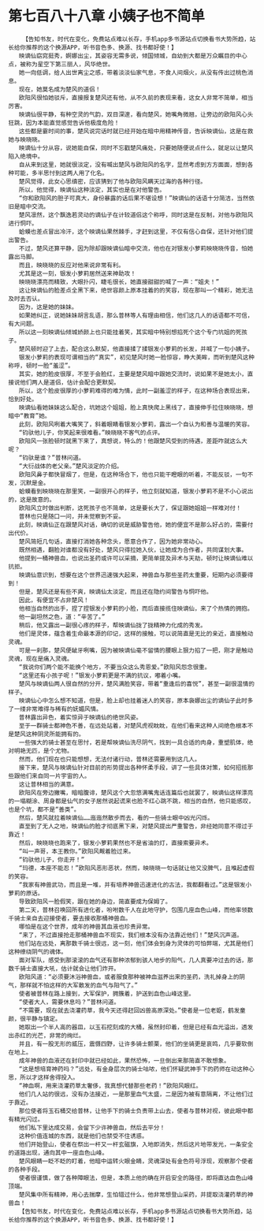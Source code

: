# 第七百八十八章 小姨子也不简单
        【告知书友，时代在变化，免费站点难以长存，手机app多书源站点切换看书大势所趋，站长给你推荐的这个换源APP，听书音色多、换源、找书都好使！】
       映谪仙窈窕挺秀，婀娜出尘，其姿容无需多说，倾国倾城，自幼到大都是万众瞩目的中心点，被称为星空下第三丽人，风华绝世。
       她一向低调，给人出世离尘之感，带着淡淡仙家气息，不食人间烟火，从没有传出过桃色消息。
       现在，她莫名成为楚风的道侣！
       欧阳风很怕她驳斥，直接报复楚风还有他，从不久前的表现来看，这女人非常不简单，相当厉害。
       映谪仙很平静，有种空灵的气韵，双目深邃，看向楚风，她嘴角微翘，让旁边的欧阳风心头狂跳，因为本能直觉感觉告诉他极度危险！
       这些都是霎时间的事，楚风说完话时就已经开始在暗中用精神传音，告诉映谪仙，这是在救她与映晓晓。
       映谪仙十分从容，说她能自保，同时不忘戳楚风痛处，只要她随便说点什么，就足以让楚风陷入绝境中。
       自从来到这里，她就很淡定，没有喊出楚风与欧阳风的名字，显然考虑到方方面面，想到各种可能，多半思忖到这两人用了化名。
       楚风觉得，此女心思缜密，应该猜到了他与欧阳风瞒天过海的各种行径。
       所以，他觉得，映谪仙这种淡定，其实也是在对他警告。
       “你和欧阳风的胆子可真大，身份暴露的话后果不堪设想！”映谪仙的话语十分简洁，当然依旧是暗中交流。
       楚风凛然，这个飘逸若灵动的谪仙子在计较道侣这个称呼，同时这是在反制，对他与欧阳风进行恫吓。
       蛤蟆也差点冒出冷汗，这个映谪仙果然棘手，才赶到这里，不仅有信心自保，还针对他们提出警告。
       不过，楚风还算平静，因为除却跟映谪仙暗中交流，他也在对银发小萝莉映晓晓传音，怕她露出马脚。
       而且，映晓晓的反应对他来说非常有利。
       尤其是这一刻，银发小萝莉居然送来神助攻！
       映晓晓漂亮而精致，大眼扑闪，睫毛很长，她直接甜甜的喊了一声：“姐夫！”
       这让映谪仙的脸差点全黑下来，绝世容颜上原本挂着的的笑容，现在那叫一个精彩，她无法及时去否认。
       因为，这是她的妹妹。
       如果她纠正，说她妹妹胡言乱语，那么普林等人有理由相信，他们这几人的话语都不可信，有大问题。
       所以这一刻映谪仙倾城娇颜上也只能挂着笑，其实暗中特别想掐死个这个专门坑姐的死孩子。
       楚风顿时迎了上去，配合这么默契，他直接揉了揉银发小萝莉的长发，并喊了一句小姨子。
       银发小萝莉的表现可谓相当的“真实”，初见楚风时她一脸惊容，睁大美眸，而听到楚风这种称呼，顿时一脸“羞涩”。
       其实，她的脸皮很厚，不至于会脸红，主要是楚风暗中跟她交流时，说如果不是她太小，直接说他们两人是道侣，估计会配合更默契。
       所以，这个脸皮很厚的小萝莉难得的难为情，此时一副羞涩的样子，在这种场合表现出来，恰到好处。
       映谪仙看她妹妹这么配合，坑她这个姐姐，脸上真快爬上黑线了，直接伸手拉住映晓晓，想暗中“教育”她。
       此刻，欧阳风咧着大嘴笑了，斜着眼睛看银发小萝莉，露出一个自认为和善与温暖的笑容。
       “钧驮他儿子，你笑起来很难看。”映晓晓不客气的点评。
       欧阳风一张脸顿时就黑下来了，真想说，特么的！他跟楚风受到的待遇，差距咋就这么大呢？
       “钧驮是谁？”普林问道。
       “大衍战体的老父亲。”楚风淡定的介绍。
       欧阳风鼻子都快冒烟了，但是，在这种场合下，他也只能干瞪眼的听着，不能反驳，一句不发，沉默是金。
       蛤蟆看到映晓晓在那里笑，一副很开心的样子，他立刻就知道，银发小萝莉不是不小心说出的，这是故意的。
       欧阳风立时做出判断，这死孩子也不简单，这是要长大了，保证跟她姐姐一样难对付！
       普林也只是随口一问，并未觉察到不妥。
       此刻，映谪仙正在跟楚风对话，确切的说是威胁警告他，她的便宜不是那么好占的，需要付出代价。
       楚风简短几句话，直接打消她各种念头，愿意合作了，因为她非常动心。
       既然相遇，翻脸对谁都没有好处，楚风只得拉她入伙，让她成为合作者，共同谋划大事。
       他提到一桶神兽血，也说出圣药或许可以采摘，更简单提及异术与天劫，顿时让映谪仙难以抗拒。
       映谪仙意识到，想要在这个世界迅速强大起来，神兽血与那些圣药太重要，短期内必须要得到！
       但是，楚风还是有些不爽，映谪仙太淡定，而且还在隐约间警告与恫吓他。
       因此，有便宜不占非楚风！
       他相当自然的出手，捏了捏银发小萝莉的小脸，而后直接揽住映谪仙，来了个热情的拥抱。
       他一副坦然之色，道：“辛苦了。”
       稍后，他又露出一副很心疼的样子，帮映谪仙拢了拢精神力化成的秀发。
       他们是灵体，蕴含着生命最本源的印记，这样的接触，可以说简直是无比的亲近，直接触动灵魂。
       可是一刹那，楚风便龇牙咧嘴，因为被映谪仙毫不留情的腰眼上狠力掐了一把，刚才是触动灵魂，现在是痛入灵魂。
       “我说你们两个能不能换个地方，不要当众这么秀恩爱。”欧阳风怨念很重。
       “这里还有小孩子呢！”银发小萝莉更是不满的抗议，嘟着小嘴。
       楚风与映谪仙两人很自然的分开，楚风满脸笑容，带着“重逢后的喜悦”，甚至一副很温情的样子。
       映谪仙心中怎么想不知道，但是，脸上却也挂着迷人的笑容，原本袅娜出尘的谪仙子此时多了一缕非常难得与稀有的妩媚风情。
       普林露出异色，着实惊异于映谪仙的绝世风姿。
       至于一群骑士都神色不善，在远处站着，对楚风虎视眈眈，在他们看来这种人间绝色根本不是楚风这种阴灵所能拥有的。
       一些强大的骑士甚至在思忖，若是帮映谪仙洗尽阴气，找到一具合适的肉身，重塑肌体，绝对明艳无匹，是个尤物。
       然而，他们现在也只能想想，无法付诸行动，普林还需要用到这几人。
       接下来，楚风与映谪仙针对目前的形势提出各种怀柔手段，讲了一些具体对策，如何招揽那些跟他们来自同一片宇宙的人。
       这让普林相当的满意。
       欧阳风在旁边撇嘴，暗暗腹诽，楚风这个大忽悠满嘴鬼话连篇后也就罢了，映谪仙这样漂亮的一塌糊涂、周身都是仙气的女子居然说起谎来也脸不红心跳不跳，相当的自然，他只能感叹，也是个坑，都不是“善类”。
       然后，楚风就拉着映谪仙……迤迤然散步而去，看的一些骑士眼中凶光闪烁。
       直至到了无人之地，映谪仙的脸才彻底黑下来，对楚风提出严重警告，非经她同意不得过于靠近！
       然后，映晓晓也跑来了，银发小萝莉果然也不是省油的灯，直接索要异术。
       “叫一声哥，本王教你。”欧阳风觍着脸过来。
       “钧驮他儿子，你走开！”
       “玛德，本座不能忍！”欧阳风恶形恶状，然而，映晓晓一句话就让他又没脾气，且堆起虚假的笑容。
       “我家有神兽武功，而且是一堆，并有培养神兽迅速进化的古法，我都翻看过。”这是银发小萝莉的原话。
       导致欧阳风一脸假笑，跟在她的身边，简直要成为保姆了。
       第二天，普林召唤回所有进化者，吩咐数千人在此地守护，包围几座血色山峰，而他率领数千骑士亲自去迎接使者，要去接收那桶神兽血。
       哪怕是在这个世界，成年的神兽其血液也珍贵异常。
       “来了，不过直接抢走那桶神兽血不现实，我们根本没有办法靠近他们！”楚风沉声道。
       他们站在远处，离那数千骑士很远，这一刻，他们体会到身为灵体的可怕弊端，尤其是他们这种缭绕阴气的魂体。
       面对军队，感受到那滚滚的血气还有那种浓郁到骇人地步的阳气，几人真要冲过去的话，那数千骑士直接大吼，估计就会让他们炸开。
       欧阳风道：“必须要沐浴神兽血，或者服食那种被神血滋养出来的圣药，洗礼掉身上的阴气，那样就不怕这样的大军散发的血气与阳气了。”
       使者被普林在路上接到，大军保护，拥簇着，护送到血色山峰这里。
       “使者大人，需要休息吗？”普林问道。
       “不需要，现在就去浇灌药草，我今天还得赶回凶兽高原深处。”使者是一位老妪，鹤发童颜，很平静与镇定。
       她取出一个半人高的器皿，以玉石挖刻成的大桶，虽然封印着，但是已经有血光溢出，透发出赤红的光芒，非常的绚烂。
       并且，有一股无形的威压，震慑四野，让许多骑士颤栗，他们的坐骑更是哀鸣，几乎要软倒在地上。
       成年神兽的血液还在封印中就已经如此，果然恐怖，一旦倒出来那简直不敢想象。
       “这是想培育神药吗？”远处，有金身层次的骑士咕哝，他们怀疑武神手下的药师在动这种心思，所以才这样舍得投入。
       “神血啊，用来浇灌药草太奢侈，我真想代替那些老药！”欧阳风眼红。
       他们几人站的很远，没有办法接近，一是那里血气太盛，二是因为被有意隔离，不让他们过于靠近。
       那位使者将玉石桶交给普林，让他手下的骑士负责带上山去，使者与普林对视，彼此眼中都有精光闪过。
       他们私下里达成交易，会留下少许神兽血，然后去平分！
       这种价值连城的东西，就是他们也禁受不住诱惑。
       他们开始登山，使者在祭出一杆又一杆玄磁旗，入地即消失，然后这片地带发光，一条安全的道路出现，通向其中一座血色山峰。
       楚风眼睛一眨不眨的盯着，他暗中运转火眼金睛，灵魂深处有金色符号浮现，观察那个使者的各种手段。
       使者很谨慎，做了各种障眼法，但是，本质上他的确在开启安全的路径，即将直达血色山峰顶端。
       楚风集中所有精神，用心去揣摩，生怕错过什么，他非常想登山采药，并提取浇灌药草的神兽血！
       【告知书友，时代在变化，免费站点难以长存，手机app多书源站点切换看书大势所趋，站长给你推荐的这个换源APP，听书音色多、换源、找书都好使！】